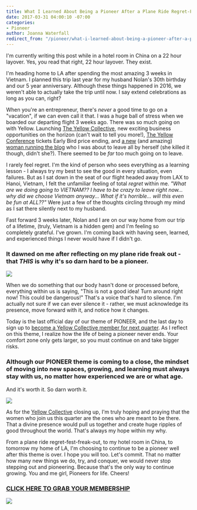 ```yaml
---
title: What I Learned About Being a Pioneer After a Plane Ride Regret-Fest
date: 2017-03-31 04:00:10 -07:00
categories:
- Pioneer
author: Joanna Waterfall
redirect_from: "/pioneer/what-i-learned-about-being-a-pioneer-after-a-plane-ride-regret-fest/"
---
```


I'm currently writing this post while in a hotel room in China on a 22 hour layover. Yes, you read that right, 22 hour layover. They exist.

I'm heading home to LA after spending the most amazing 3 weeks in Vietnam. I planned this trip last year for my husband Nolan's 30th birthday and our 5 year anniversary. Although these things happened in 2016, we weren't able to actually take the trip until now. I say extend celebrations as long as you can, right?

When you're an entrepreneur, there's _never_ a good time to go on a "vacation", if we can even call it that. I was a huge ball of stress when we boarded our departing flight 3 weeks ago. There was so much going on with Yellow. Launching [The Yellow Collective](/membership), new exciting business opportunities on the horizon (can't wait to tell you more!), [The Yellow Conference](http://yellowco.co/conference/) tickets Early Bird price ending, and [a new](http://yellowco.co/pioneer/meet-the-newest-member-of-our-team-hanna-snyder/) (and amazing) [woman running the blog](http://yellowco.co/pioneer/meet-the-newest-member-of-our-team-hanna-snyder/) who I was about to leave all by herself (she killed it though, didn't she?). There seemed to be _far_ too much going on to leave.

I rarely feel regret. I'm the kind of person who sees everything as a learning lesson - I always try my best to see the good in every situation, even failures. But as I sat down in the seat of our flight headed away from LAX to Hanoi, Vietnam, I felt the unfamiliar feeling of total _regret_ within me. _"What are we doing going to VIETNAM?? I have to be crazy to leave right now... why did we choose Vietnam anyway... What if it's horrible... will this even be fun at ALL??"_ Were just a few of the thoughts circling through my mind as I sat there silently next to my husband.

Fast forward 3 weeks later, Nolan and I are on our way home from our trip of a lifetime, (truly, Vietnam is a hidden gem) and I'm feeling so completely grateful. I've grown. I'm coming back with having seen, learned, and experienced things I never would have if I didn't go.

### It dawned on me after reflecting on my plane ride freak out - that _THIS_ is why it's so darn hard to be a pioneer.

[![](https://yellow-blog-images.imgix.net/2017/03/Screenshot-2017-03-30-07.09.14.png)](https://yellow-blog-images.imgix.net/2017/03/Screenshot-2017-03-30-07.09.14.png)

When we do something that our body hasn't done or processed before, everything within us is saying, "This is not a good idea! Turn around right now! This could be dangerous!" That's a voice that's hard to silence. I'm actually not sure if we can ever silence it - rather, we must acknowledge its presence, move forward with it, and notice how it changes.

Today is the last official day of our theme of PIONEER, and the last day to sign up to [become a Yellow Collective member for next quarter](/membership). As I reflect on this theme, I realize how the life of being a pioneer never ends. Your comfort zone only gets larger, so you must continue on and take bigger risks.

### Although our PIONEER theme is coming to a close, the mindset of moving into new spaces, growing, and learning must always stay with us, no matter how experienced we are or what age.

And it's worth it. So darn worth it.

[![](https://yellow-blog-images.imgix.net/2017/03/Screenshot-2017-03-30-07.12.12.png)](https://yellow-blog-images.imgix.net/2017/03/Screenshot-2017-03-30-07.12.12.png)

As for the [Yellow Collective](/membership) closing up, I'm truly hoping and praying that the women who join us this quarter are the ones who are meant to be there. That a divine presence would pull us together and create huge ripples of good throughout the world. That's always my hope within my why.

From a plane ride regret-fest-freak-out, to my hotel room in China, to tomorrow my home of LA, I'm choosing to continue to be a pioneer well after this theme is over. I hope you will too. Let's commit. That no matter how many new things we do, try, and conquer, we would never stop stepping out and pioneering. Because that's the only way to continue growing. You and me girl, Pioneers for life. Cheers!

### [CLICK HERE TO GRAB YOUR MEMBERSHIP](/membership)

[![](https://yellow-blog-images.imgix.net/2017/03/joannawaterfall.jpg)](https://www.instagram.com/joannawaterfall/)
